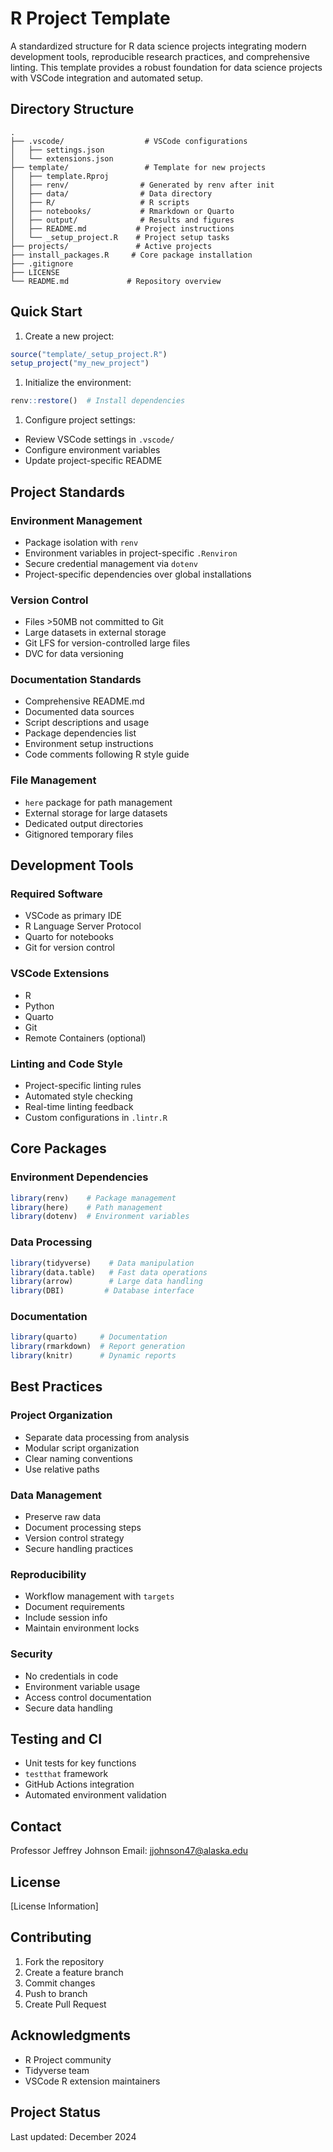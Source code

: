 # R Project Template

A standardized structure for R data science projects integrating modern development tools, reproducible research practices, and comprehensive linting. This template provides a robust foundation for data science projects with VSCode integration and automated setup.

## Directory Structure

```plaintext
.
├── .vscode/                  # VSCode configurations
│   ├── settings.json
│   └── extensions.json
├── template/                 # Template for new projects
│   ├── template.Rproj
│   ├── renv/                # Generated by renv after init
│   ├── data/                # Data directory
│   ├── R/                   # R scripts
│   ├── notebooks/           # Rmarkdown or Quarto
│   ├── output/              # Results and figures
│   ├── README.md           # Project instructions
│   └── _setup_project.R    # Project setup tasks
├── projects/               # Active projects
├── install_packages.R     # Core package installation
├── .gitignore
├── LICENSE
└── README.md             # Repository overview
```

## Quick Start

1. Create a new project:

```r
source("template/_setup_project.R")
setup_project("my_new_project")
```

1. Initialize the environment:

```r
renv::restore()  # Install dependencies
```

1. Configure project settings:

- Review VSCode settings in `.vscode/`
- Configure environment variables
- Update project-specific README

## Project Standards

### Environment Management

- Package isolation with `renv`
- Environment variables in project-specific `.Renviron`
- Secure credential management via `dotenv`
- Project-specific dependencies over global installations

### Version Control

- Files >50MB not committed to Git
- Large datasets in external storage
- Git LFS for version-controlled large files
- DVC for data versioning

### Documentation Standards

- Comprehensive README.md
- Documented data sources
- Script descriptions and usage
- Package dependencies list
- Environment setup instructions
- Code comments following R style guide

### File Management

- `here` package for path management
- External storage for large datasets
- Dedicated output directories
- Gitignored temporary files

## Development Tools

### Required Software

- VSCode as primary IDE
- R Language Server Protocol
- Quarto for notebooks
- Git for version control

### VSCode Extensions

- R
- Python
- Quarto
- Git
- Remote Containers (optional)

### Linting and Code Style

- Project-specific linting rules
- Automated style checking
- Real-time linting feedback
- Custom configurations in `.lintr.R`

## Core Packages

### Environment Dependencies

```r
library(renv)    # Package management
library(here)    # Path management
library(dotenv)  # Environment variables
```

### Data Processing

```r
library(tidyverse)    # Data manipulation
library(data.table)   # Fast data operations
library(arrow)        # Large data handling
library(DBI)         # Database interface
```

### Documentation

```r
library(quarto)     # Documentation
library(rmarkdown)  # Report generation
library(knitr)      # Dynamic reports
```

## Best Practices

### Project Organization

- Separate data processing from analysis
- Modular script organization
- Clear naming conventions
- Use relative paths

### Data Management

- Preserve raw data
- Document processing steps
- Version control strategy
- Secure handling practices

### Reproducibility

- Workflow management with `targets`
- Document requirements
- Include session info
- Maintain environment locks

### Security

- No credentials in code
- Environment variable usage
- Access control documentation
- Secure data handling

## Testing and CI

- Unit tests for key functions
- `testthat` framework
- GitHub Actions integration
- Automated environment validation

## Contact

Professor Jeffrey Johnson
Email: [jjohnson47@alaska.edu](mailto:jjohnson47@alaska.edu)

## License

[License Information]

## Contributing

1. Fork the repository
2. Create a feature branch
3. Commit changes
4. Push to branch
5. Create Pull Request

## Acknowledgments

- R Project community
- Tidyverse team
- VSCode R extension maintainers

## Project Status

Last updated: December 2024
